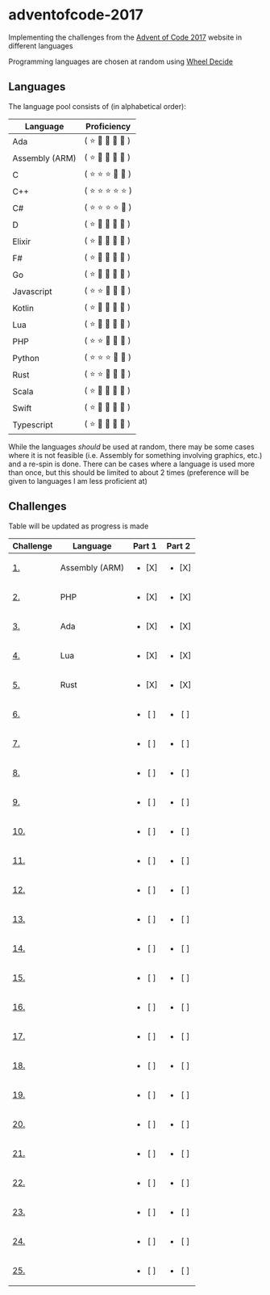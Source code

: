 # adventofcode-2017
Implementing the challenges from the [Advent of Code 2017](https://adventofcode.com/2017) website in different languages

Programming languages are chosen at random using [Wheel Decide](https://wheeldecide.com/index.php?c1=C&c2=C%2B%2B&c3=D&c4=F%23&c5=Elixir&c6=Rust&c7=Go&c8=Python&c9=PHP&c10=Javascript&c11=Typescript&c12=Assembly+%28ARM%29&c13=C%23&c14=Swift&c15=Ada&c16=Lua&c17=Kotlin&c18=Scala&col=pastel&t=Programming+Languages&time=5&width=500)

## Languages

The language pool consists of (in alphabetical order):

| Language | Proficiency |
| ----- | ----- |
| Ada | ( :star: :small_orange_diamond: :small_orange_diamond: :small_orange_diamond: :small_orange_diamond: ) |
| Assembly (ARM) | ( :star: :small_orange_diamond: :small_orange_diamond: :small_orange_diamond: :small_orange_diamond: ) |
| C | ( :star: :star: :star: :small_orange_diamond: :small_orange_diamond: ) |
| C++ | ( :star: :star: :star: :star: :star: ) |
| C# | ( :star: :star: :star: :star: :small_orange_diamond: ) |
| D | ( :star: :small_orange_diamond: :small_orange_diamond: :small_orange_diamond: :small_orange_diamond: ) |
| Elixir | ( :star: :small_orange_diamond: :small_orange_diamond: :small_orange_diamond: :small_orange_diamond: ) |
| F# | ( :star: :small_orange_diamond: :small_orange_diamond: :small_orange_diamond: :small_orange_diamond: ) |
| Go | ( :star: :small_orange_diamond: :small_orange_diamond: :small_orange_diamond: :small_orange_diamond: ) |
| Javascript | ( :star: :star: :small_orange_diamond: :small_orange_diamond: :small_orange_diamond: ) |
| Kotlin | ( :star: :small_orange_diamond: :small_orange_diamond: :small_orange_diamond: :small_orange_diamond: ) |
| Lua | ( :star: :small_orange_diamond: :small_orange_diamond: :small_orange_diamond: :small_orange_diamond: ) |
| PHP | ( :star: :star: :small_orange_diamond: :small_orange_diamond: :small_orange_diamond: ) |
| Python | ( :star: :star: :star: :small_orange_diamond: :small_orange_diamond: ) |
| Rust | ( :star: :star: :small_orange_diamond: :small_orange_diamond: :small_orange_diamond: ) |
| Scala | ( :star: :small_orange_diamond: :small_orange_diamond: :small_orange_diamond: :small_orange_diamond: ) |
| Swift | ( :star: :small_orange_diamond: :small_orange_diamond: :small_orange_diamond: :small_orange_diamond: ) |
| Typescript | ( :star: :small_orange_diamond: :small_orange_diamond: :small_orange_diamond: :small_orange_diamond: ) |

While the languages _should_ be used at random, there may be some cases where it is not feasible (i.e. Assembly for something involving graphics, etc.) and a re-spin is done. There can be cases where a language is used more than once, but this should be limited to about 2 times (preference will be given to languages I am less proficient at)

## Challenges

Table will be updated as progress is made

| Challenge | Language | Part 1 | Part 2 |
| ----- | ----- | :-----: | :-----: |
| [1.](https://adventofcode.com/2017/day/1) | Assembly (ARM) | <ul><li>[X] </li></ul> | <ul><li>[X] </li></ul> |
| [2.](https://adventofcode.com/2017/day/2) | PHP | <ul><li>[X] </li></ul> | <ul><li>[X] </li></ul> |
| [3.](https://adventofcode.com/2017/day/3) | Ada | <ul><li>[X] </li></ul> | <ul><li>[X] </li></ul> |
| [4.](https://adventofcode.com/2017/day/4) | Lua | <ul><li>[X] </li></ul> | <ul><li>[X] </li></ul> |
| [5.](https://adventofcode.com/2017/day/5) | Rust | <ul><li>[X] </li></ul> | <ul><li>[X] </li></ul> |
| [6.](https://adventofcode.com/2017/day/6) | | <ul><li>[ ] </li></ul> | <ul><li>[ ] </li></ul> |
| [7.](https://adventofcode.com/2017/day/7) | | <ul><li>[ ] </li></ul> | <ul><li>[ ] </li></ul> |
| [8.](https://adventofcode.com/2017/day/8) | | <ul><li>[ ] </li></ul> | <ul><li>[ ] </li></ul> |
| [9.](https://adventofcode.com/2017/day/9) | | <ul><li>[ ] </li></ul> | <ul><li>[ ] </li></ul> |
| [10.](https://adventofcode.com/2017/day/10) | | <ul><li>[ ] </li></ul> | <ul><li>[ ] </li></ul> |
| [11.](https://adventofcode.com/2017/day/11) | | <ul><li>[ ] </li></ul> | <ul><li>[ ] </li></ul> |
| [12.](https://adventofcode.com/2017/day/12) | | <ul><li>[ ] </li></ul> | <ul><li>[ ] </li></ul> |
| [13.](https://adventofcode.com/2017/day/13) | | <ul><li>[ ] </li></ul> | <ul><li>[ ] </li></ul> |
| [14.](https://adventofcode.com/2017/day/14) | | <ul><li>[ ] </li></ul> | <ul><li>[ ] </li></ul> |
| [15.](https://adventofcode.com/2017/day/15) | | <ul><li>[ ] </li></ul> | <ul><li>[ ] </li></ul> |
| [16.](https://adventofcode.com/2017/day/16) | | <ul><li>[ ] </li></ul> | <ul><li>[ ] </li></ul> |
| [17.](https://adventofcode.com/2017/day/17) | | <ul><li>[ ] </li></ul> | <ul><li>[ ] </li></ul> |
| [18.](https://adventofcode.com/2017/day/18) | | <ul><li>[ ] </li></ul> | <ul><li>[ ] </li></ul> |
| [19.](https://adventofcode.com/2017/day/19) | | <ul><li>[ ] </li></ul> | <ul><li>[ ] </li></ul> |
| [20.](https://adventofcode.com/2017/day/20) | | <ul><li>[ ] </li></ul> | <ul><li>[ ] </li></ul> |
| [21.](https://adventofcode.com/2017/day/21) | | <ul><li>[ ] </li></ul> | <ul><li>[ ] </li></ul> |
| [22.](https://adventofcode.com/2017/day/22) | | <ul><li>[ ] </li></ul> | <ul><li>[ ] </li></ul> |
| [23.](https://adventofcode.com/2017/day/23) | | <ul><li>[ ] </li></ul> | <ul><li>[ ] </li></ul> |
| [24.](https://adventofcode.com/2017/day/24) | | <ul><li>[ ] </li></ul> | <ul><li>[ ] </li></ul> |
| [25.](https://adventofcode.com/2017/day/25) | | <ul><li>[ ] </li></ul> | <ul><li>[ ] </li></ul> |
